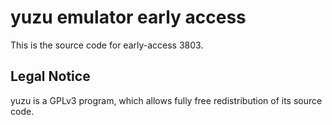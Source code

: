 yuzu emulator early access
=============

This is the source code for early-access 3803.

## Legal Notice

yuzu is a GPLv3 program, which allows fully free redistribution of its source code.